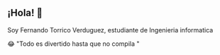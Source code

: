 ## ¡Hola! 👋
Soy Fernando Torrico Verduguez,
estudiante de Ingenieria informatica

😂 "Todo es divertido hasta que no compila "
